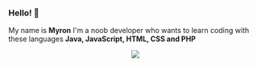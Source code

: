 ### Hello! 👋

My name is **Myron** I'm a noob developer who wants to learn coding with these languages **Java, JavaScript, HTML, CSS and PHP**

<p align="center">
<img align="center" src="https://github-readme-stats-anuraghazra1.vercel.app/api?username=ItsJustMyron&include_all_commits=true&show_icons=true&theme=vue&count_private=true&hide_border=true" />
</p>
